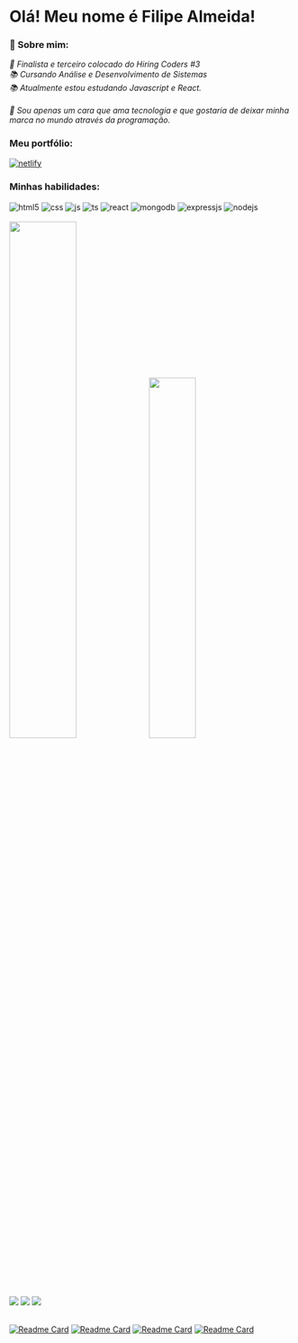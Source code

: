 <h1>Olá! Meu nome é Filipe Almeida!</h1>

### 👋 Sobre mim:
<p>
  <em>
    🥉 Finalista e terceiro colocado do Hiring Coders #3<br>
    📚 Cursando Análise e Desenvolvimento de Sistemas<br>
    📚 Atualmente estou estudando Javascript e React.<br><br>
    🧡 Sou apenas um cara que ama tecnologia e que gostaria de deixar minha marca no mundo através da programação.
  </em>
</p>

### Meu portfólio:
<div style="display: inline_block">
  <a href="https://portfolio-filipecalm.netlify.app" target="_newtab">
    <img align="center" alt="netlify" src="https://img.shields.io/badge/Netlify-00C7B7?style=for-the-badge&logo=netlify&logoColor=white" />
  </a>
</div>

### Minhas habilidades:
<div style="display: inline_block">
  <img align="center" alt="html5" src="https://img.shields.io/badge/HTML5-E34F26?style=for-the-badge&logo=html5&logoColor=white" />
  <img align="center" alt="css" src="https://img.shields.io/badge/CSS3-1572B6?style=for-the-badge&logo=css3&logoColor=white" />
  <img align="center" alt="js" src="https://img.shields.io/badge/JavaScript-F7DF1E?style=for-the-badge&logo=javascript&logoColor=black" />
  <img align="center" alt="ts" src="https://img.shields.io/badge/TypeScript-007ACC?style=for-the-badge&logo=typescript&logoColor=white" />
  <img align="center" alt="react" src="https://img.shields.io/badge/React-20232A?style=for-the-badge&logo=react&logoColor=61DAFB" />
  <img align="center" alt="mongodb" src="https://img.shields.io/badge/MongoDB-%234ea94b.svg?style=for-the-badge&logo=mongodb&logoColor=white" />
  <img align="center" alt="expressjs" src="https://img.shields.io/badge/express.js-%23404d59.svg?style=for-the-badge&logo=express&logoColor=%2361DAFB" />
  <img align="center" alt="nodejs" src="https://img.shields.io/badge/node.js-6DA55F?style=for-the-badge&logo=node.js&logoColor=white" />
  <br>
</div>
<br>

<div style="display: inline_block">
<img width="48.5%" src="https://github-readme-stats.vercel.app/api?username=filipecalm&show_icons=true&theme=radical"></img>
<img width="40.5%" src="https://github-readme-stats.vercel.app/api/top-langs/?username=filipecalm&layout=compact&theme=radical"></img>
</div>

<br>

<div style="display: inline_block">
  <a href="https://www.linkedin.com/in/filipecalm" target="_newtab"><img src="https://img.shields.io/badge/-LinkedIn-%230077B5?style=for-the-badge&logo=linkedin&logoColor=white"></a>
  <a href="https://www.instagram.com/filipe_cdealmeida/" target="_newtab"><img src="https://img.shields.io/badge/-Instagram-%23E4405F?style=for-the-badge&logo=instagram&logoColor=white"></a>
   <a href="https://www.facebook.com/filipecalmeida/" target="_newtab"><img src="https://img.shields.io/badge/Facebook-1877F2?style=for-the-badge&logo=facebook&logoColor=white"></a>
</div>
<br>

[![Readme Card](https://github-readme-stats.vercel.app/api/pin/?username=filipecalm&repo=e-commerce-vtex)](https://github.com/filipecalm/e-commerce-vtex)
[![Readme Card](https://github-readme-stats.vercel.app/api/pin/?username=filipecalm&repo=flashlight)](https://github.com/filipecalm/flashlight)
[![Readme Card](https://github-readme-stats.vercel.app/api/pin/?username=filipecalm&repo=genius-game)](https://github.com/filipecalm/genius-game)
[![Readme Card](https://github-readme-stats.vercel.app/api/pin/?username=filipecalm&repo=novo-portfolio)](https://github.com/filipecalm/novo-portfolio)

